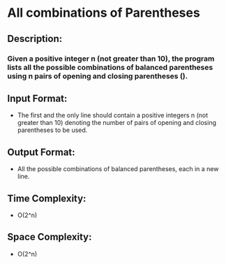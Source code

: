 # All combinations of Parentheses
## Description:
### Given a positive integer n (not greater than 10), the program lists all the possible combinations of balanced parentheses using n pairs of opening and closing parentheses ().
## Input Format:
* The first and the only line should contain a positive integers n (not greater than 10) denoting the number of pairs of opening and closing parentheses to be used.
## Output Format:
* All the possible combinations of balanced parentheses, each in a new line.
## Time Complexity: 
* O(2^n)
## Space Complexity: 
* O(2^n)